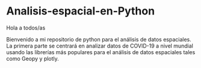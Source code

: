 # Analisis-espacial-en-Python
Hola a todos/as

Bienvenido a mi repositorio de python para el análisis de datos espaciales.
La primera parte se centrará en analizar datos de COVID-19 a nivel mundial usando las librerías más populares para el análisis de datos espaciales tales como Geopy y plotly.
